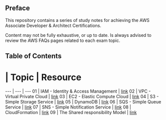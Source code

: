 ## Preface

This repository contains a series of study notes for achieving the AWS Associate Developer & Architect Certifications.

Content may not be fully exhaustive, or up to date. Is always advised to review the AWS FAQs pages related to each exam topic.

## Table of Contents

# | Topic | Resource
--- | --- | ---
01 | IAM - Identity & Access Management | [link](ops/not-yet-available.md)
02 | VPC - Virtual Private Cloud        | [link](ops/not-yet-available.md)
03 | EC2 - Elastic Compute Cloud        | [link](ops/not-yet-available.md)
04 | S3 - Simple Storage Service        | [link](ops/not-yet-available.md)
05 | DynamoDB                           | [link](ops/not-yet-available.md)
06 | SQS - Simple Queue Service         | [link](ops/not-yet-available.md)
07 | SNS - Simple Notification Service  | [link](ops/not-yet-available.md)
08 | CloudFormation                     | [link](ops/not-yet-available.md)
09 | The Shared responsibility Model    | [link](ops/not-yet-available.md)






